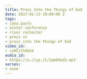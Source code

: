 ```yaml
---
title: Press Into the Things of God
date: 2017-01-13 19:00:00 Z
tags:
- jana pauls
- winter conference
- river rochester
- press in
- press into the things of God
video_id:
- coHCiY54Xm4
audio_id:
- https://a.clyp.it/2qm0dwd3.mp3
verses:
- none
---
```


